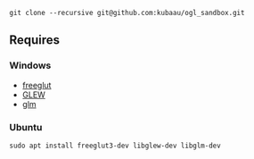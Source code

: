 `git clone --recursive git@github.com:kubaau/ogl_sandbox.git`

## Requires

### Windows

- [freeglut](https://freeglut.sourceforge.net/index.php#download)
- [GLEW](https://glew.sourceforge.net/)
- [glm](https://github.com/g-truc/glm)

### Ubuntu

`sudo apt install freeglut3-dev libglew-dev libglm-dev`
